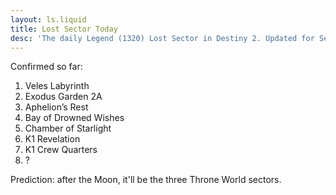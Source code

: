 ```yaml
---
layout: ls.liquid
title: Lost Sector Today
desc: 'The daily Legend (1320) Lost Sector in Destiny 2. Updated for Season 15: Season of the Lost.'
---
```


Confirmed so far:

1. Veles Labyrinth
2. Exodus Garden 2A
3. Aphelion’s Rest
4. Bay of Drowned Wishes
5. Chamber of Starlight
6. K1 Revelation
7. K1 Crew Quarters
8. ?


Prediction: after the Moon, it'll be the three Throne World sectors.